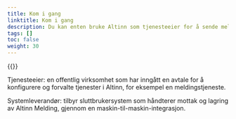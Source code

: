 ```yaml
---
title: Kom i gang
linktitle: Kom i gang
description: Du kan enten bruke Altinn som tjenesteeier for å sende meldinger eller du kan integrere deg mot Altinn som sluttbrukersystem for å vise meldinger.
tags: []
toc: false
weight: 30
---
```


{{<children />}}

Tjenesteeier: en offentlig virksomhet som har inngått en avtale for å konfigurere og forvalte tjenester i Altinn, for eksempel en meldingstjeneste. 

Systemleverandør: tilbyr sluttbrukersystem som håndterer mottak og lagring av Altinn Melding, gjennom en maskin-til-maskin-integrasjon.